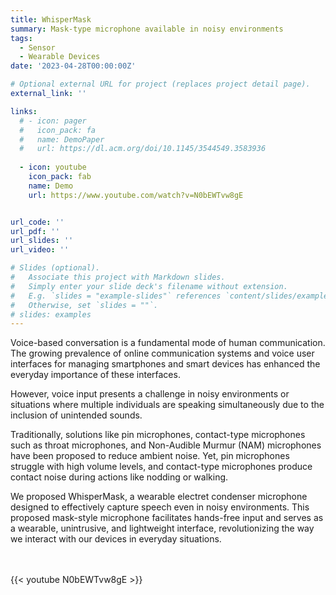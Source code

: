```yaml
---
title: WhisperMask
summary: Mask-type microphone available in noisy environments
tags:
  - Sensor
  - Wearable Devices
date: '2023-04-28T00:00:00Z'

# Optional external URL for project (replaces project detail page).
external_link: ''

links:
  # - icon: pager
  #   icon_pack: fa
  #   name: DemoPaper
  #   url: https://dl.acm.org/doi/10.1145/3544549.3583936
  
  - icon: youtube
    icon_pack: fab
    name: Demo
    url: https://www.youtube.com/watch?v=N0bEWTvw8gE


url_code: ''
url_pdf: ''
url_slides: ''
url_video: ''

# Slides (optional).
#   Associate this project with Markdown slides.
#   Simply enter your slide deck's filename without extension.
#   E.g. `slides = "example-slides"` references `content/slides/example-slides.md`.
#   Otherwise, set `slides = ""`.
# slides: examples
---
```


Voice-based conversation is a fundamental mode of human communication. The growing prevalence of online communication systems and voice user interfaces for managing smartphones and smart devices has enhanced the everyday importance of these interfaces.

However, voice input presents a challenge in noisy environments or situations where multiple individuals are speaking simultaneously due to the inclusion of unintended sounds. 

Traditionally, solutions like pin microphones, contact-type microphones such as throat microphones, and Non-Audible Murmur (NAM) microphones have been proposed to reduce ambient noise. Yet, pin microphones struggle with high volume levels, and contact-type microphones produce contact noise during actions like nodding or walking.

We proposed WhisperMask, a wearable electret condenser microphone designed to effectively capture speech even in noisy environments. This proposed mask-style microphone facilitates hands-free input and serves as a wearable, unintrusive, and lightweight interface, revolutionizing the way we interact with our devices in everyday situations.

<br>
<br>
{{< youtube N0bEWTvw8gE >}}